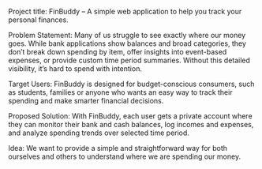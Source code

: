 Project title: 
FinBuddy – A simple web application to help you track your personal finances.

Problem Statement:
Many of us struggle to see exactly where our money goes. While bank applications show balances and broad categories, they don’t break down spending by item, offer insights into event-based expenses, or provide custom time period summaries. Without this detailed visibility, it’s hard to spend with intention.

Target Users:
FinBuddy is designed for budget-conscious consumers, such as students, families or anyone who wants an easy way to track their spending and make smarter financial decisions.

Proposed Solution:
With FinBuddy, each user gets a private account where they can monitor their bank and cash balances, log incomes and expenses, and analyze spending trends over selected time period.

Idea:
We want to provide a simple and straightforward way for both ourselves and others to understand where we are spending our money.
